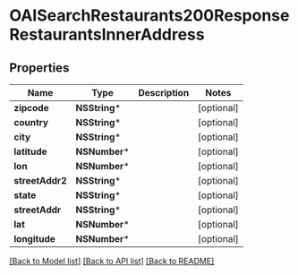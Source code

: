 # OAISearchRestaurants200ResponseRestaurantsInnerAddress

## Properties
Name | Type | Description | Notes
------------ | ------------- | ------------- | -------------
**zipcode** | **NSString*** |  | [optional] 
**country** | **NSString*** |  | [optional] 
**city** | **NSString*** |  | [optional] 
**latitude** | **NSNumber*** |  | [optional] 
**lon** | **NSNumber*** |  | [optional] 
**streetAddr2** | **NSString*** |  | [optional] 
**state** | **NSString*** |  | [optional] 
**streetAddr** | **NSString*** |  | [optional] 
**lat** | **NSNumber*** |  | [optional] 
**longitude** | **NSNumber*** |  | [optional] 

[[Back to Model list]](../README.md#documentation-for-models) [[Back to API list]](../README.md#documentation-for-api-endpoints) [[Back to README]](../README.md)



